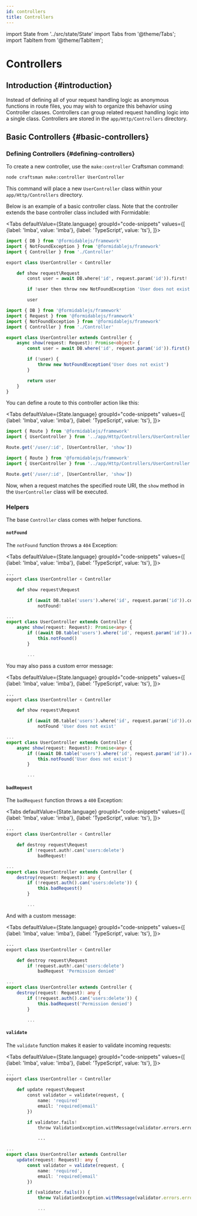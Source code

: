 ```yaml
---
id: controllers
title: Controllers
---
```


import State from '../src/state/State'
import Tabs from '@theme/Tabs';
import TabItem from '@theme/TabItem';

# Controllers

## Introduction {#introduction}

Instead of defining all of your request handling logic as anonymous functions in route files, you may wish to organize this behavior using Controller classes. Controllers can group related request handling logic into a single class. Controllers are stored in the `app/Http/Controllers` directory.

## Basic Controllers {#basic-controllers}

### Defining Controllers {#defining-controllers}

To create a new controller, use the `make:controller` Craftsman command:

```bash
node craftsman make:controller UserController
```

This command will place a new `UserController` class within your `app/Http/Controllers` directory.

Below is an example of a basic controller class. Note that the controller extends the base controller class included with Formidable:

<Tabs
    defaultValue={State.language}
	groupId="code-snippets"
    values={[
        {label: 'Imba', value: 'imba'},
        {label: 'TypeScript', value: 'ts'},
    ]}>
<TabItem value="imba">

```py title="app/Http/Controllers/UserController.imba"
import { DB } from '@formidablejs/framework'
import { NotFoundException } from '@formidablejs/framework'
import { Controller } from './Controller'

export class UserController < Controller

	def show request\Request
		const user = await DB.where('id', request.param('id')).first!

		if !user then throw new NotFoundException 'User does not exist'

		user
```

</TabItem>
<TabItem value="ts">

```ts title="app/Http/Controllers/UserController.ts"
import { DB } from '@formidablejs/framework'
import { Request } from '@formidablejs/framework'
import { NotFoundException } from '@formidablejs/framework'
import { Controller } from './Controller'

export class UserController extends Controller {
	async show(request: Request): Promise<object> {
		const user = await DB.where('id', request.param('id')).first()

		if (!user) {
			throw new NotFoundException('User does not exist')
		}

		return user
	}
}
```

</TabItem>
</Tabs>

You can define a route to this controller action like this:

<Tabs
    defaultValue={State.language}
	groupId="code-snippets"
    values={[
        {label: 'Imba', value: 'imba'},
        {label: 'TypeScript', value: 'ts'},
    ]}>
<TabItem value="imba">

```js title="routes/api.imba"
import { Route } from '@formidablejs/framework'
import { UserController } from '../app/Http/Controllers/UserController'

Route.get('/user/:id', [UserController, 'show'])
```

</TabItem>
<TabItem value="ts">

```ts title="routes/api.ts"
import { Route } from '@formidablejs/framework'
import { UserController } from '../app/Http/Controllers/UserController'

Route.get('/user/:id', [UserController, 'show'])
```

</TabItem>
</Tabs>

Now, when a request matches the specified route URI, the `show` method in the `UserController` class will be executed.

### Helpers

The base `Controller` class comes with helper functions.

#### `notFound`

The `notFound` function throws a `404` Exception:

<Tabs
    defaultValue={State.language}
	groupId="code-snippets"
    values={[
        {label: 'Imba', value: 'imba'},
        {label: 'TypeScript', value: 'ts'},
    ]}>
<TabItem value="imba">

```py
...
export class UserController < Controller

	def show request\Request

		if (await DB.table('users').where('id', request.param('id')).count())[0]["count(*)"] < 1
            notFound!
```

</TabItem>
<TabItem value="ts">

```ts
...
export class UserController extends Controller {
	async show(request: Request): Promise<any> {
		if ((await DB.table('users').where('id', request.param('id')).count())[0]["count(*)"] < 1) {
            this.notFound()
        }

		...
```

</TabItem>
</Tabs>

You may also pass a custom error message:

<Tabs
    defaultValue={State.language}
	groupId="code-snippets"
    values={[
        {label: 'Imba', value: 'imba'},
        {label: 'TypeScript', value: 'ts'},
    ]}>
<TabItem value="imba">

```py
...
export class UserController < Controller

	def show request\Request

		if (await DB.table('users').where('id', request.param('id')).count())[0]["count(*)"] < 1
            notFound 'User does not exist'
```

</TabItem>
<TabItem value="ts">

```ts
...
export class UserController extends Controller {
	async show(request: Request): Promise<any> {
		if ((await DB.table('users').where('id', request.param('id')).count())[0]["count(*)"] < 1) {
            this.notFound('User does not exist')
        }

		...
```

</TabItem>
</Tabs>

#### `badRequest`

The `badRequest` function throws a `400` Exception:

<Tabs
    defaultValue={State.language}
	groupId="code-snippets"
    values={[
        {label: 'Imba', value: 'imba'},
        {label: 'TypeScript', value: 'ts'},
    ]}>
<TabItem value="imba">

```py
...
export class UserController < Controller

	def destroy request\Request
		if !request.auth!.can('users:delete')
			badRequest!
```

</TabItem>
<TabItem value="ts">

```ts
...
export class UserController extends Controller {
	destroy(request: Request): any {
		if (!request.auth().can('users:delete')) {
            this.badRequest()
        }

		...
```

</TabItem>
</Tabs>

And with a custom message:

<Tabs
    defaultValue={State.language}
	groupId="code-snippets"
    values={[
        {label: 'Imba', value: 'imba'},
        {label: 'TypeScript', value: 'ts'},
    ]}>
<TabItem value="imba">

```py
...
export class UserController < Controller

	def destroy request\Request
		if !request.auth!.can('users:delete')
			badRequest 'Permission denied'
```

</TabItem>
<TabItem value="ts">

```ts
...
export class UserController extends Controller {
	destroy(request: Request): any {
		if (!request.auth().can('users:delete')) {
            this.badRequest('Permission denied')
        }

		...
```

</TabItem>
</Tabs>

#### `validate`

The `validate` function makes it easier to validate incoming requests:

<Tabs
    defaultValue={State.language}
	groupId="code-snippets"
    values={[
        {label: 'Imba', value: 'imba'},
        {label: 'TypeScript', value: 'ts'},
    ]}>
<TabItem value="imba">

```py
...
export class UserController < Controller

	def update request\Request
		const validator = validate(request, {
			name: 'required'
			email: 'required|email'
		})

		if validator.fails!
			throw ValidationException.withMessage(validator.errors.errors)

			...
```

</TabItem>
<TabItem value="ts">

```ts
...
export class UserController extends Controller
	update(request: Request): any {
		const validator = validate(request, {
			name: 'required',
			email: 'required|email'
		})

		if (validator.fails()) {
			throw ValidationException.withMessage(validator.errors.errors)

			...
```

</TabItem>
</Tabs>

